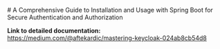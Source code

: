 # A Comprehensive Guide to Installation and Usage with Spring Boot for Secure Authentication and Authorization

**Link to detailed documentation:** https://medium.com/@aftekardic/mastering-keycloak-024ab8cb54d8
